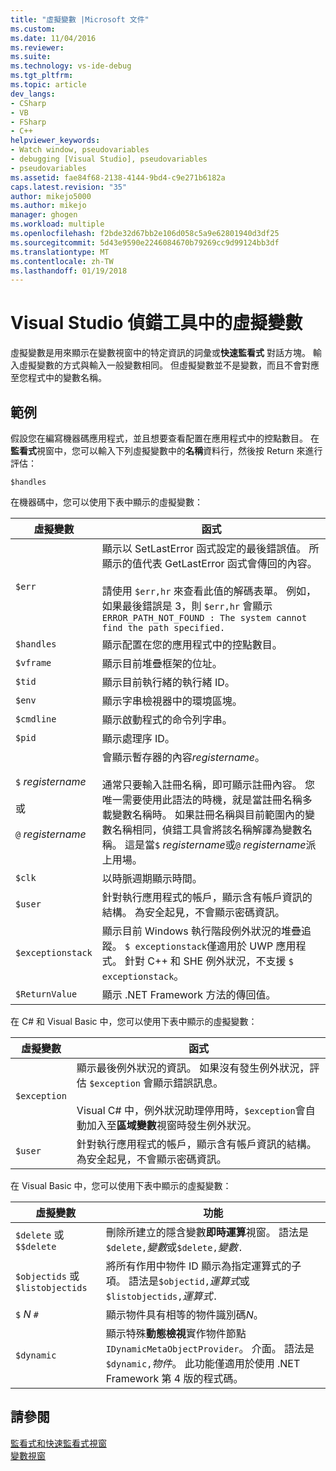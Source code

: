```yaml
---
title: "虛擬變數 |Microsoft 文件"
ms.custom: 
ms.date: 11/04/2016
ms.reviewer: 
ms.suite: 
ms.technology: vs-ide-debug
ms.tgt_pltfrm: 
ms.topic: article
dev_langs:
- CSharp
- VB
- FSharp
- C++
helpviewer_keywords:
- Watch window, pseudovariables
- debugging [Visual Studio], pseudovariables
- pseudovariables
ms.assetid: fae84f68-2138-4144-9bd4-c9e271b6182a
caps.latest.revision: "35"
author: mikejo5000
ms.author: mikejo
manager: ghogen
ms.workload: multiple
ms.openlocfilehash: f2bde32d67bb2e106d058c5a9e62801940d3df25
ms.sourcegitcommit: 5d43e9590e2246084670b79269cc9d99124bb3df
ms.translationtype: MT
ms.contentlocale: zh-TW
ms.lasthandoff: 01/19/2018
---
```

# <a name="pseudovariables-in-the-visual-studio-debugger"></a>Visual Studio 偵錯工具中的虛擬變數
虛擬變數是用來顯示在變數視窗中的特定資訊的詞彙或**快速監看式** 對話方塊。 輸入虛擬變數的方式與輸入一般變數相同。 但虛擬變數並不是變數，而且不會對應至您程式中的變數名稱。  
  
## <a name="example"></a>範例  
 假設您在編寫機器碼應用程式，並且想要查看配置在應用程式中的控點數目。 在**監看式**視窗中，您可以輸入下列虛擬變數中的**名稱**資料行，然後按 Return 來進行評估：  
  
```  
$handles  
```  
  
 在機器碼中，您可以使用下表中顯示的虛擬變數：  
  
|虛擬變數|函式|  
|--------------------|--------------|  
|`$err`|顯示以 SetLastError 函式設定的最後錯誤值。 所顯示的值代表 GetLastError 函式會傳回的內容。<br /><br /> 請使用 `$err,hr` 來查看此值的解碼表單。 例如，如果最後錯誤是 3，則 `$err,hr` 會顯示 `ERROR_PATH_NOT_FOUND : The system cannot find the path specified.`|  
|`$handles`|顯示配置在您的應用程式中的控點數目。|  
|`$vframe`|顯示目前堆疊框架的位址。|  
|`$tid`|顯示目前執行緒的執行緒 ID。|  
|`$env`|顯示字串檢視器中的環境區塊。|  
|`$cmdline`|顯示啟動程式的命令列字串。|  
|`$pid`|顯示處理序 ID。|  
|`$` *registername*<br /><br /> 或<br /><br /> `@` *registername*|會顯示暫存器的內容*registername*。<br /><br /> 通常只要輸入註冊名稱，即可顯示註冊內容。 您唯一需要使用此語法的時機，就是當註冊名稱多載變數名稱時。 如果註冊名稱與目前範圍內的變數名稱相同，偵錯工具會將該名稱解譯為變數名稱。 這是當`$` *registername*或`@` *registername*派上用場。|  
|`$clk`|以時脈週期顯示時間。|  
|`$user`|針對執行應用程式的帳戶，顯示含有帳戶資訊的結構。 為安全起見，不會顯示密碼資訊。|  
|`$exceptionstack`|顯示目前 Windows 執行階段例外狀況的堆疊追蹤。 `$ exceptionstack`僅適用於 UWP 應用程式。 針對 C++ 和 SHE 例外狀況，不支援 `$ exceptionstack`。|  
|`$ReturnValue`|顯示 .NET Framework 方法的傳回值。|  
  
 在 C# 和 Visual Basic 中，您可以使用下表中顯示的虛擬變數：  
  
|虛擬變數|函式|  
|--------------------|--------------|  
|`$exception`|顯示最後例外狀況的資訊。 如果沒有發生例外狀況，評估 `$exception` 會顯示錯誤訊息。<br /><br /> Visual C# 中，例外狀況助理停用時，`$exception`會自動加入至**區域變數**視窗時發生例外狀況。|  
|`$user`|針對執行應用程式的帳戶，顯示含有帳戶資訊的結構。 為安全起見，不會顯示密碼資訊。|  
  
 在 Visual Basic 中，您可以使用下表中顯示的虛擬變數：  
  
|虛擬變數|功能|  
|--------------------|--------------|  
|`$delete` 或 `$$delete`|刪除所建立的隱含變數**即時運算**視窗。 語法是`$delete,`*變數*或`$delete,`*變數*`.`|  
|`$objectids` 或 `$listobjectids`|將所有作用中物件 ID 顯示為指定運算式的子項。 語法是`$objectid,`*運算式*或`$listobjectids,`*運算式*`.`|  
|`$` *N* `#`|顯示物件具有相等的物件識別碼*N*。|  
|`$dynamic`|顯示特殊**動態檢視**實作物件節點`IDynamicMetaObjectProvider`。 介面。 語法是`$dynamic,`*物件*。 此功能僅適用於使用 .NET Framework 第 4 版的程式碼。|  
  
## <a name="see-also"></a>請參閱  
 [監看式和快速監看式視窗](../debugger/watch-and-quickwatch-windows.md)   
 [變數視窗](../debugger/debugger-windows.md)
